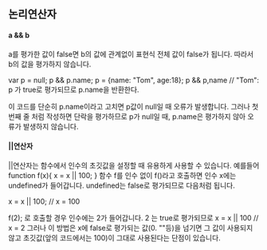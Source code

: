 ## 논리연산자

#### a && b 
a를 평가한 값이 false면 b의 값에 관계없이 표현식 전체 값이 false가 됩니다. 따라서 b의 값을 평가하지 않습니다.

var p = null;
p && p.name;
p = {name: "Tom", age:18};
p && p,name // "Tom": p 가 true로 평가되므로 p.name을 반환한다.

이 코드를 단순히 p.name이라고 고치면 p값이 null일 때 오류가 발생합니다. 그러나 첫 번째 줄 처럼 작성하면 단락을 평가하므로 p가 null일 때, p.name은 평가하지 않아 오류가 발생하지 않습니다.

#### ||연산자
||연산자는 함수에서 인수의 초깃값을 설정할 때 유용하게 사용할 수 있습니다. 예를들어
function f(x){
    x = x || 100;
}
함수 f를 인수 없이 f()라고 호출하면 인수 x에는 undefined가 들어갑니다. undefined는 false로 평가되므로 다음처럼 됩니다.

x = x || 100; // x = 100

f(2); 로 호출할 경우 인수에는 2가 들어갑니다. 2 는 true로 평가되므로 
x = x || 100 // x = 2
그러나 이 방법은 x에 false로 평가되는 값(0. ""등)을 넘기면 그 값이 사용되지 않고 초깃값(앞의 코드에서는 100)이 그대로 사용된다는 단점이 있습니다.
